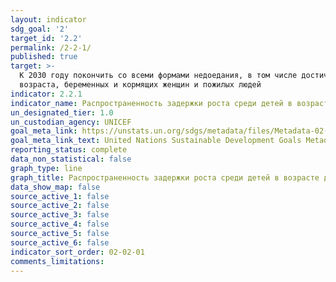```yaml
---
layout: indicator
sdg_goal: '2'
target_id: '2.2'
permalink: /2-2-1/
published: true
target: >-
  К 2030 году покончить со всеми формами недоедания, в том числе достичь к 2025 году согласованных на международном уровне целевых показателей, касающихся борьбы с задержкой роста и истощением у детей в возрасте до пяти лет, и удовлетворять потребности в питании девочек подросткового
  возраста, беременных и кормящих женщин и пожилых людей
indicator: 2.2.1
indicator_name: Распространенность задержки роста среди детей в возрасте до пяти лет (среднеквадратичное отклонение от медианного показателя роста к возрасту ребенка в соответствии с нормами роста детей, установленными Всемирной организацией здравоохранения (ВОЗ), <-2)
un_designated_tier: 1.0
un_custodian_agency: UNICEF
goal_meta_link: https://unstats.un.org/sdgs/metadata/files/Metadata-02-02-01.pdf
goal_meta_link_text: United Nations Sustainable Development Goals Metadata (pdf 232kB)
reporting_status: complete
data_non_statistical: false
graph_type: line
graph_title: Распространенность задержки роста среди детей в возрасте до пяти лет (среднеквадратичное отклонение от медианного показателя роста к возрасту ребенка в соответствии с нормами роста детей, установленными Всемирной организацией здравоохранения (ВОЗ), <-2)
data_show_map: false
source_active_1: false
source_active_2: false
source_active_3: false
source_active_4: false
source_active_5: false
source_active_6: false
indicator_sort_order: 02-02-01
comments_limitations: 
---
```

